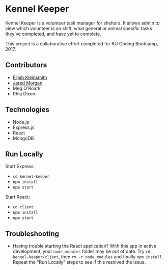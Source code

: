 # Kennel Keeper

Kennel Keeper is a volunteer task manager for shelters. It allows admin to view which volunteer is on shift, what general or animal specific tasks they’ve completed, and have yet to complete.

This project is a collaborative effort completed for KU Coding Bootcamp, 2017.

## Contributors

- [Elijah Kleinsmith](https://elijah.io)
- [Jared Morgan](https://github.com/CptMorganz)
- Meg O'Roark
- Rhia Dixon

## Technologies

- Node.js
- Express.js
- React
- MongoDB

## Run Locally

Start Express:

- `cd kennel-keeper`
- `npm install`
- `npm start`

Start React:

- `cd client`
- `npm install`
- `npm start`

## Troubleshooting

- Having trouble starting the React application? With this app in active development, your `node_modules` folder may be out of date. Try `cd kennel-keeper/client`, then `rm -r node_modules` and finally `npm install`. Repeat the "Run Locally" steps to see if this resolved the issue.
